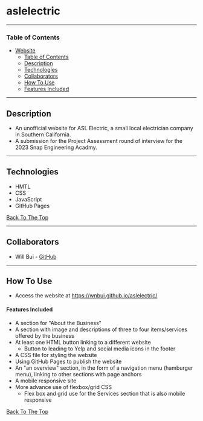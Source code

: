 # aslelectric

---

### Table of Contents

- [Website](#aslelectric)
	- [Table of Contents](#table-of-contents)
	- [Description](#description)
	- [Technologies](#technologies)
	- [Collaborators](#collaborators)
	- [How To Use](#how-to-use)
	- [Features Included](#features-included)

---

## Description
- An unofficial website for ASL Electric, a small local electrician company in Southern California.
- A submission for the Project Assessment round of interview for the 2023 Snap Engineering Acadmy.

---

## Technologies

- HMTL
- CSS
- JavaScript
- GitHub Pages

[Back To The Top](#aslelectric)

---

## Collaborators

- Will Bui - [GitHub](https://github.com/wnbui)

---

## How To Use

- Access the website at https://wnbui.github.io/aslelectric/

#### Features Included
- A section for "About the Business"
- A section with image and descriptions of three to four items/services offered by the business
- At least one HTML button linking to a different website
	- Button to leading to Yelp and social media icons in the footer 
- A CSS file for styling the website
- Using GitHub Pages to publish the website
- An "an overview" section, in the form of a navigation menu (hamburger menu), linking to other sections with page anchors
- A mobile responsive site
- More advance use of flexbox/grid CSS
	- Flex box and grid use for the Services section that is also mobile responsive

[Back To The Top](#aslelectric)
